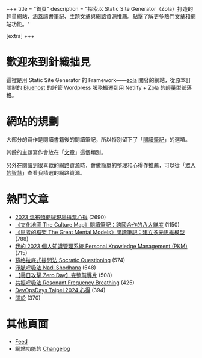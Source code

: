 +++
title = "首頁"
description = "探索以 Static Site Generator（Zola）打造的輕量網站，涵蓋讀書筆記、主題文章與網路資源推薦。點擊了解更多熱門文章和網站功能。"

[extra]
+++

# 歡迎來到針織拙見

這裡是用 Static Site Generator 的 Framework——[zola](https://www.getzola.org/documentation/getting-started/overview/) 開發的網站，從原本訂閱制的 [Bluehost](https://www.bluehost.com/) 的託管 Wordpress 服務搬遷到用 Netlify + Zola 的輕量型部落格。

# 網站的規劃

大部分的寫作是閱讀書籍後的閱讀筆記，所以特別留下了「[閱讀筆記](reading-notes/)」的選項。

其餘的主題寫作會放在「[文章](blog/)」這個類別。

另外在閱讀到很喜歡的網路資源時，會做簡單的整理和心得作推薦，可以從「[眾人的智慧](wistom/)」查看我精選的網路資源。

# 熱門文章
* [2023 溫布頓網球現場排票心得](/blog/2023-wimbledon-tennis/) <span class="view-count">(2690)</span>
* [《文化地圖 The Culture Map》閱讀筆記：跨國合作的八大維度](/reading-notes/the-culture-map/) <span class="view-count">(1150)</span>
* [《思考的框架 The Great Mental Models》閱讀筆記：建立多元思維模型](/reading-notes/the-great-mental-models/) <span class="view-count">(788)</span>
* [我的 2023 個人知識管理系統 Personal Knowledge Management (PKM)](/blog/2023-personal-knowledge-management/) <span class="view-count">(715)</span>
* [蘇格拉底式提問法 Socratic Questioning](/wisdom/methods/socratic-questioning/) <span class="view-count">(574)</span>
* [淨脈呼吸法 Nadi Shodhana](/wisdom/methods/nadi-shodhana/) <span class="view-count">(548)</span>
* [【零日攻擊 Zero Day】完整前導片](/wisdom/videos/zero-day-trailer/) <span class="view-count">(508)</span>
* [共振呼吸法 Resonant Frequency Breathing](/wisdom/methods/resonant-frequency-breathing/) <span class="view-count">(425)</span>
* [DevOpsDays Taipei 2024 心得](/blog/2024-devopsdays-taipei/) <span class="view-count">(394)</span>
* [關於](/about/) <span class="view-count">(370)</span>


# 其他頁面
* [Feed](/atom.xml)
* 網站功能的 [Changelog](@/changelog/index.md)
